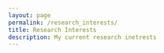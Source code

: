 ```yaml
---
layout: page
permalink: /research_interests/
title: Research Interests
description: My current research inetrests
---
```



